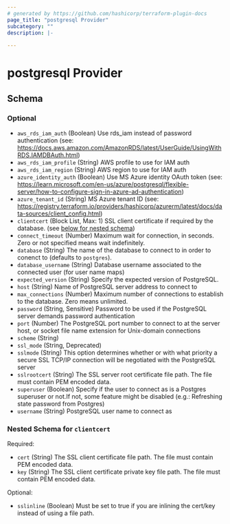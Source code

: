 ```yaml
---
# generated by https://github.com/hashicorp/terraform-plugin-docs
page_title: "postgresql Provider"
subcategory: ""
description: |-
  
---
```


# postgresql Provider





<!-- schema generated by tfplugindocs -->
## Schema

### Optional

- `aws_rds_iam_auth` (Boolean) Use rds_iam instead of password authentication (see: https://docs.aws.amazon.com/AmazonRDS/latest/UserGuide/UsingWithRDS.IAMDBAuth.html)
- `aws_rds_iam_profile` (String) AWS profile to use for IAM auth
- `aws_rds_iam_region` (String) AWS region to use for IAM auth
- `azure_identity_auth` (Boolean) Use MS Azure identity OAuth token (see: https://learn.microsoft.com/en-us/azure/postgresql/flexible-server/how-to-configure-sign-in-azure-ad-authentication)
- `azure_tenant_id` (String) MS Azure tenant ID (see: https://registry.terraform.io/providers/hashicorp/azurerm/latest/docs/data-sources/client_config.html)
- `clientcert` (Block List, Max: 1) SSL client certificate if required by the database. (see [below for nested schema](#nestedblock--clientcert))
- `connect_timeout` (Number) Maximum wait for connection, in seconds. Zero or not specified means wait indefinitely.
- `database` (String) The name of the database to connect to in order to conenct to (defaults to `postgres`).
- `database_username` (String) Database username associated to the connected user (for user name maps)
- `expected_version` (String) Specify the expected version of PostgreSQL.
- `host` (String) Name of PostgreSQL server address to connect to
- `max_connections` (Number) Maximum number of connections to establish to the database. Zero means unlimited.
- `password` (String, Sensitive) Password to be used if the PostgreSQL server demands password authentication
- `port` (Number) The PostgreSQL port number to connect to at the server host, or socket file name extension for Unix-domain connections
- `scheme` (String)
- `ssl_mode` (String, Deprecated)
- `sslmode` (String) This option determines whether or with what priority a secure SSL TCP/IP connection will be negotiated with the PostgreSQL server
- `sslrootcert` (String) The SSL server root certificate file path. The file must contain PEM encoded data.
- `superuser` (Boolean) Specify if the user to connect as is a Postgres superuser or not.If not, some feature might be disabled (e.g.: Refreshing state password from Postgres)
- `username` (String) PostgreSQL user name to connect as

<a id="nestedblock--clientcert"></a>
### Nested Schema for `clientcert`

Required:

- `cert` (String) The SSL client certificate file path. The file must contain PEM encoded data.
- `key` (String) The SSL client certificate private key file path. The file must contain PEM encoded data.

Optional:

- `sslinline` (Boolean) Must be set to true if you are inlining the cert/key instead of using a file path.
